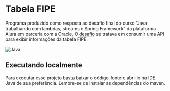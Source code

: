 # Tabela FIPE

Programa produzido como resposta ao desafio final do curso "Java: trabalhando
com lambdas, streams e Spring Framework" da plataforma Alura em parceria com a
Oracle. O [desafio](https://github.com/alura-cursos/3257-java-desafio/blob/main/README.md)
se tratava em consumir uma API para exibir informações da tabela FIPE.

![Java](https://img.shields.io/badge/java-%23ED8B00.svg?style=for-the-badge&logo=openjdk&logoColor=white)

## Executando localmente

Para executar esse projeto basta baixar o código-fonte e abri-lo na IDE Java de
sua preferência. Lembre-se de instalar as dependências do maven.
